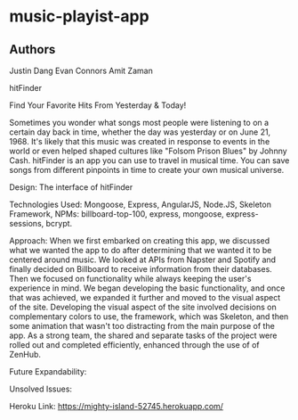 # music-playist-app
## Authors
Justin Dang
Evan Connors
Amit Zaman

hitFinder

Find Your Favorite Hits From Yesterday & Today!


Sometimes you wonder what songs most people were listening to on a certain day back in time, whether the day was yesterday or on June 21, 1968.  It's likely that this music was created in response to events in the world or even helped shaped cultures like "Folsom Prison Blues" by Johnny Cash.  hitFinder is an app you can use to travel in musical time.  You can save songs from different pinpoints in time to create your own musical universe.

Design:
The interface of hitFinder

Technologies Used:
Mongoose, Express, AngularJS, Node.JS, Skeleton Framework,
NPMs: billboard-top-100, express, mongoose, express-sessions, bcrypt.

Approach:
When we first embarked on creating this app, we discussed what we wanted the app to do after determining that we wanted it to be centered around music.  We looked at APIs from Napster and Spotify and finally decided on Billboard to receive information from their databases.  Then we focused on functionality while always keeping the user's experience in mind.  We began developing the basic functionality, and once that was achieved, we expanded it further and moved to the visual aspect of the site.  Developing the visual aspect of the site involved decisions on complementary colors to use, the framework, which was Skeleton, and then some animation that wasn't too distracting from the main purpose of the app.  As a strong team, the shared and separate tasks of the project were rolled out and completed efficiently, enhanced through the use of of ZenHub.

Future Expandability:

Unsolved Issues:


Heroku Link:
https://mighty-island-52745.herokuapp.com/
